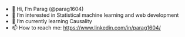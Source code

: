 - 👋 Hi, I’m Parag (@parag1604)
- 👀 I’m interested in Statistical machine learning and web development
- 🌱 I’m currently learning Causality
- 📫 How to reach me: https://www.linkedin.com/in/parag1604/
<!---
- 💞️ I’m looking to collaborate on ...
--->

<!---
parag1604/parag1604 is a ✨ special ✨ repository because its `README.md` (this file) appears on your GitHub profile.
You can click the Preview link to take a look at your changes.
--->
